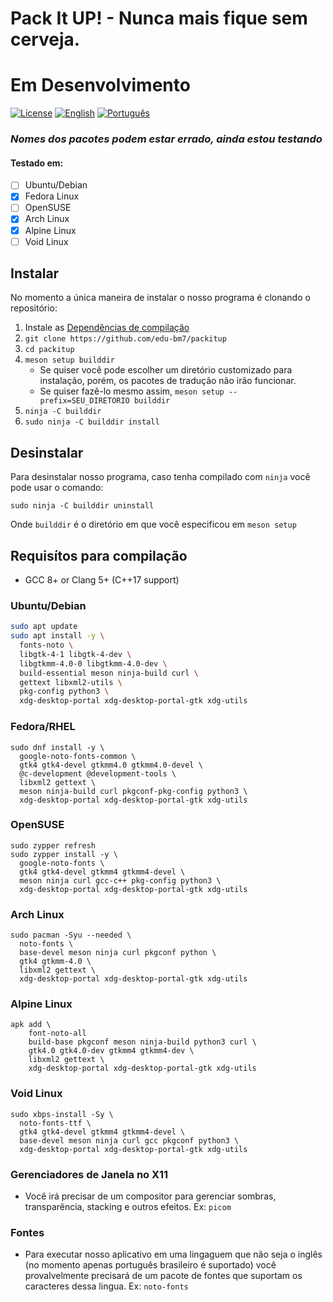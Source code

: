 
# Pack It UP! - Nunca mais fique sem cerveja.
# Em Desenvolvimento
[![License](https://img.shields.io/badge/License-GPLv3-blue)](./LICENSE)
[![English](https://img.shields.io/badge/README-en--US-blue)](./README.md)
[![Português](https://img.shields.io/badge/README-pt--BR-green)](./README.pt-BR.md)
### ***Nomes dos pacotes podem estar errado, ainda estou testando*** 
#### Testado em:
- [ ] Ubuntu/Debian
- [x] Fedora Linux
- [ ] OpenSUSE
- [x] Arch Linux
- [x] Alpine Linux
- [ ] Void Linux

## Instalar
No momento a única maneira de instalar o nosso programa é clonando o repositório:

1. Instale as [Dependências de compilação](#build-prerequisites)
2. `git clone https://github.com/edu-bm7/packitup`
3. `cd packitup`
4. `meson setup builddir`
    - Se quiser você pode escolher um diretório customizado para instalação, porém, os pacotes de tradução não irão funcionar. 
    - Se quiser fazê-lo mesmo assim, `meson setup --prefix=SEU_DIRETORIO builddir`
5. `ninja -C builddir`
6. `sudo ninja -C builddir install`

## Desinstalar
Para desinstalar nosso programa, caso tenha compilado com `ninja` você pode usar o comando:
```
sudo ninja -C builddir uninstall
```
Onde `builddir` é o diretório em que você especificou em `meson setup`


## Requisítos para compilação

- GCC 8+ or Clang 5+ (C++17 support)

### Ubuntu/Debian
```sh
sudo apt update
sudo apt install -y \
  fonts-noto \
  libgtk-4-1 libgtk-4-dev \
  libgtkmm-4.0-0 libgtkmm-4.0-dev \
  build-essential meson ninja-build curl \
  gettext libxml2-utils \
  pkg-config python3 \
  xdg-desktop-portal xdg-desktop-portal-gtk xdg-utils
```

### Fedora/RHEL
```
sudo dnf install -y \
  google-noto-fonts-common \
  gtk4 gtk4-devel gtkmm4.0 gtkmm4.0-devel \
  @c-development @development-tools \
  libxml2 gettext \
  meson ninja-build curl pkgconf-pkg-config python3 \
  xdg-desktop-portal xdg-desktop-portal-gtk xdg-utils
```

### OpenSUSE
```
sudo zypper refresh
sudo zypper install -y \
  google-noto-fonts \
  gtk4 gtk4-devel gtkmm4 gtkmm4-devel \
  meson ninja curl gcc-c++ pkg-config python3 \
  xdg-desktop-portal xdg-desktop-portal-gtk xdg-utils
```

### Arch Linux
```
sudo pacman -Syu --needed \
  noto-fonts \
  base-devel meson ninja curl pkgconf python \
  gtk4 gtkmm-4.0 \
  libxml2 gettext \
  xdg-desktop-portal xdg-desktop-portal-gtk xdg-utils
```

### Alpine Linux
```
apk add \
    font-noto-all
    build-base pkgconf meson ninja-build python3 curl \
    gtk4.0 gtk4.0-dev gtkmm4 gtkmm4-dev \
    libxml2 gettext \
    xdg-desktop-portal xdg-desktop-portal-gtk xdg-utils
```

### Void Linux
```
sudo xbps-install -Sy \
  noto-fonts-ttf \
  gtk4 gtk4-devel gtkmm4 gtkmm4-devel \
  base-devel meson ninja curl gcc pkgconf python3 \
  xdg-desktop-portal xdg-desktop-portal-gtk xdg-utils

```

### Gerenciadores de Janela no X11
- Você irá precisar de um compositor para gerenciar sombras, transparência, stacking e outros efeitos.
Ex: `picom`

### Fontes
- Para executar nosso aplicativo em uma lingaguem que não seja o inglês (no momento apenas português brasileiro é suportado) você provalvelmente precisará de um pacote de fontes que suportam os caracteres dessa lingua. Ex: `noto-fonts`

